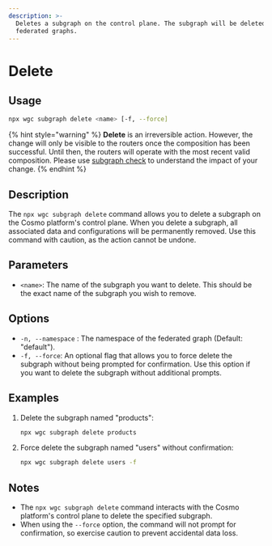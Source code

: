 ```yaml
---
description: >-
  Deletes a subgraph on the control plane. The subgraph will be deleted from all
  federated graphs.
---
```


# Delete

## Usage

```bash
npx wgc subgraph delete <name> [-f, --force]
```

{% hint style="warning" %}
**Delete** is an irreversible action. However, the change will only be visible to the routers once the composition has been successful. Until then, the routers will operate with the most recent valid composition. Please use [subgraph check](check.md) to understand the impact of your change.
{% endhint %}

## Description

The `npx wgc subgraph delete` command allows you to delete a subgraph on the Cosmo platform's control plane. When you delete a subgraph, all associated data and configurations will be permanently removed. Use this command with caution, as the action cannot be undone.

## Parameters

* `<name>`: The name of the subgraph you want to delete. This should be the exact name of the subgraph you wish to remove.

## Options

* `-n, --namespace` : The namespace of the federated graph (Default: "default").
* `-f, --force`: An optional flag that allows you to force delete the subgraph without being prompted for confirmation. Use this option if you want to delete the subgraph without additional prompts.

## Examples

1.  Delete the subgraph named "products":

    ```bash
    npx wgc subgraph delete products
    ```
2.  Force delete the subgraph named "users" without confirmation:

    ```bash
    npx wgc subgraph delete users -f
    ```

## Notes

* The `npx wgc subgraph delete` command interacts with the Cosmo platform's control plane to delete the specified subgraph.
* When using the `--force` option, the command will not prompt for confirmation, so exercise caution to prevent accidental data loss.
